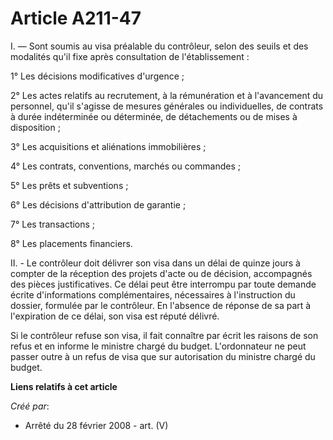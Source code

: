 # Article A211-47

I. ― Sont soumis au visa préalable du contrôleur, selon des seuils et des modalités qu'il fixe après consultation de
l'établissement :

1° Les décisions modificatives d'urgence ;

2° Les actes relatifs au recrutement, à la rémunération et à l'avancement du personnel, qu'il s'agisse de mesures générales
ou individuelles, de contrats à durée indéterminée ou déterminée, de détachements ou de mises à disposition ;

3° Les acquisitions et aliénations immobilières ;

4° Les contrats, conventions, marchés ou commandes ;

5° Les prêts et subventions ;

6° Les décisions d'attribution de garantie ;

7° Les transactions ;

8° Les placements financiers.

II. - Le contrôleur doit délivrer son visa dans un délai de quinze jours à compter de la réception des projets d'acte ou de
décision, accompagnés des pièces justificatives. Ce délai peut être interrompu par toute demande écrite d'informations
complémentaires, nécessaires à l'instruction du dossier, formulée par le contrôleur. En l'absence de réponse de sa part à
l'expiration de ce délai, son visa est réputé délivré.

Si le contrôleur refuse son visa, il fait connaître par écrit les raisons de son refus et en informe le ministre chargé du
budget. L'ordonnateur ne peut passer outre à un refus de visa que sur autorisation du ministre chargé du budget.

**Liens relatifs à cet article**

_Créé par_:

  - Arrêté du 28 février 2008 - art. (V)
